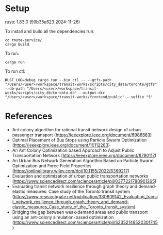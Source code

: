 # Setup
rustc 1.83.0 (90b35a623 2024-11-26)

To install and build all the dependencies run:
```
cd route-service/
cargo build
```

To run:
```
cargo run
```

To run ctl:
```
RUST_LOG=debug cargo run --bin ctl -- --gtfs-path "/Users/<user>/workspace/transit-works/scripts/city_data/toronto/gtfs" --db-path "/Users/<user>/workspace/transit-works/scripts/city_db/toronto.db" --output-dir "/Users/<user>/workspace/transit-works/frontend/public" --suffix "5"
```

# References
- Ant colony algorithm for rational transit network design of urban passenger transport (https://ieeexplore.ieee.org/document/6986883)
- Optimal Placement of Bus Stops using Particle Swarm Optimization (https://ieeexplore.ieee.org/document/10112283)
- An Ant Colony Optimization based Approach to Adjust Public Transportation Network (https://ieeexplore.ieee.org/document/8790117)
- An Urban Bus Network Generation Algorithm Based on Particle Swarm Optimization and Force Field Properties (https://onlinelibrary.wiley.com/doi/10.1155/2022/6369217) 
- Evaluation and optimization of urban public transportation networks (https://www.sciencedirect.com/science/article/pii/0377221780901265)
- Evaluating transit network resilience through graph theory and demand-elastic measures: Case study of the Toronto transit system (https://www.researchgate.net/publication/330809142_Evaluating_transit_network_resilience_through_graph_theory_and_demand-elastic_measures_Case_study_of_the_Toronto_transit_system)
- Bridging the gap between weak-demand areas and public transport using an ant-colony simulation-based optimization (https://www.sciencedirect.com/science/article/pii/S2352146520301745)
